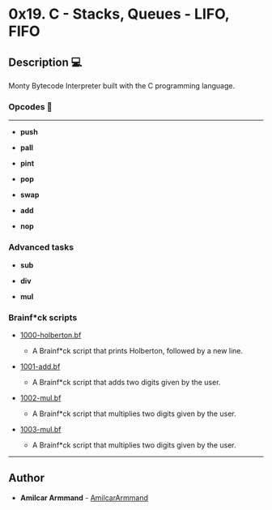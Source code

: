 # 0x19. C - Stacks, Queues - LIFO, FIFO

## Description :computer:
Monty Bytecode Interpreter built with the C programming language.


### Opcodes  :snake:

---

* **push**

* **pall**

* **pint**

* **pop**

* **swap**

* **add**

* **nop**

### Advanced tasks

* **sub**

* **div**

* **mul**


### Brainf*ck scripts

* [1000-holberton.bf](./bf/1000-holberton.bf)
   * A Brainf*ck script that prints Holberton, followed by a new line.

* [1001-add.bf](./bf/1001-add.bf)
   * A Brainf*ck script that adds two digits given by the user.

* [1002-mul.bf](./bf/1002-mul.bf)
  * A Brainf*ck script that multiplies two digits given by the user.

* [1003-mul.bf](./bf/1003-mul.bf)
  * A Brainf*ck script that multiplies two digits given by the user.


---

## Author
* **Amilcar Armmand** - [AmilcarArmmand](https://github.com/AmilcarArmmand)
